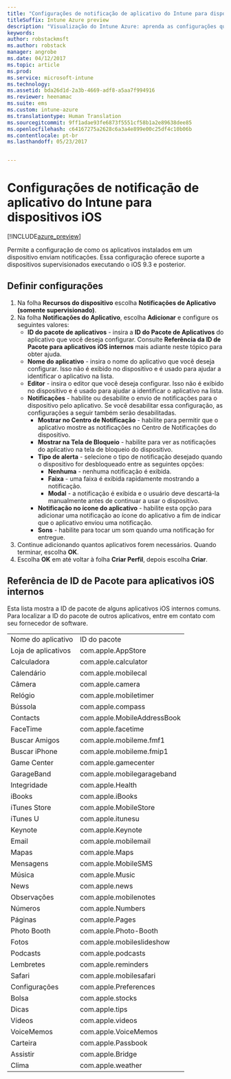 ```yaml
---
title: "Configurações de notificação de aplicativo do Intune para dispositivos iOS"
titleSuffix: Intune Azure preview
description: "Visualização do Intune Azure: aprenda as configurações que você pode usar para controlar as notificações de aplicativos em dispositivos iOS."
keywords: 
author: robstackmsft
ms.author: robstack
manager: angrobe
ms.date: 04/12/2017
ms.topic: article
ms.prod: 
ms.service: microsoft-intune
ms.technology: 
ms.assetid: bda26d1d-2a3b-4669-adf8-a5aa7f994916
ms.reviewer: heenamac
ms.suite: ems
ms.custom: intune-azure
ms.translationtype: Human Translation
ms.sourcegitcommit: 9ff1adae93fe6873f5551cf58b1a2e89638dee85
ms.openlocfilehash: c64167275a2628c6a3a4e899e00c25df4c10b06b
ms.contentlocale: pt-br
ms.lasthandoff: 05/23/2017


---
```


# <a name="intune-app-notifications-settings-for-ios-devices"></a>Configurações de notificação de aplicativo do Intune para dispositivos iOS

[!INCLUDE[azure_preview](./includes/azure_preview.md)]

Permite a configuração de como os aplicativos instalados em um dispositivo enviam notificações. Essa configuração oferece suporte a dispositivos supervisionados executando o iOS 9.3 e posterior.

## <a name="configure-settings"></a>Definir configurações

1. Na folha **Recursos do dispositivo** escolha **Notificações de Aplicativo (somente supervisionado)**.
2. Na folha **Notificações do Aplicativo**, escolha **Adicionar** e configure os seguintes valores:
    - **ID do pacote de aplicativos** - insira a **ID do Pacote de Aplicativos** do aplicativo que você deseja configurar. Consulte **Referência da ID de Pacote para aplicativos iOS internos** mais adiante neste tópico para obter ajuda.
    - **Nome do aplicativo** - insira o nome do aplicativo que você deseja configurar. Isso não é exibido no dispositivo e é usado para ajudar a identificar o aplicativo na lista.
    - **Editor** - insira o editor que você deseja configurar. Isso não é exibido no dispositivo e é usado para ajudar a identificar o aplicativo na lista.
    - **Notificações** - habilite ou desabilite o envio de notificações para o dispositivo pelo aplicativo. Se você desabilitar essa configuração, as configurações a seguir também serão desabilitadas.
        - **Mostrar no Centro de Notificação** - habilite para permitir que o aplicativo mostre as notificações no Centro de Notificações do dispositivo.
        - **Mostrar na Tela de Bloqueio** - habilite para ver as notificações do aplicativo na tela de bloqueio do dispositivo.
        - **Tipo de alerta** - selecione o tipo de notificação desejado quando o dispositivo for desbloqueado entre as seguintes opções:
            - **Nenhuma** - nenhuma notificação é exibida.
            - **Faixa** - uma faixa é exibida rapidamente mostrando a notificação.
            - **Modal** - a notificação é exibida e o usuário deve descartá-la manualmente antes de continuar a usar o dispositivo.
        - **Notificação no ícone do aplicativo** - habilite esta opção para adicionar uma notificação ao ícone do aplicativo a fim de indicar que o aplicativo enviou uma notificação.
        - **Sons** - habilite para tocar um som quando uma notificação for entregue.
3. Continue adicionando quantos aplicativos forem necessários. Quando terminar, escolha **OK**.
4. Escolha **OK** em até voltar à folha **Criar Perfil**, depois escolha **Criar**. 


## <a name="bundle-id-reference-for-built-in-ios-apps"></a>Referência de ID de Pacote para aplicativos iOS internos

Esta lista mostra a ID de pacote de alguns aplicativos iOS internos comuns. Para localizar a ID do pacote de outros aplicativos, entre em contato com seu fornecedor de software. 

|||
|-|-|
|Nome do aplicativo|ID do pacote|
|Loja de aplicativos|com.apple.AppStore|
|Calculadora|com.apple.calculator|
|Calendário|com.apple.mobilecal|
|Câmera|com.apple.camera|
|Relógio|com.apple.mobiletimer|
|Bússola|com.apple.compass|
|Contacts|com.apple.MobileAddressBook|
|FaceTime|com.apple.facetime|
|Buscar Amigos|com.apple.mobileme.fmf1|
|Buscar iPhone|com.apple.mobileme.fmip1|
|Game Center|com.apple.gamecenter|
|GarageBand|com.apple.mobilegarageband|
|Integridade|com.apple.Health|
|iBooks|com.apple.iBooks|
|iTunes Store|com.apple.MobileStore|
|iTunes U|com.apple.itunesu|
|Keynote|com.apple.Keynote|
|Email|com.apple.mobilemail|
|Mapas|com.apple.Maps|
|Mensagens|com.apple.MobileSMS|
|Música|com.apple.Music|
|News|com.apple.news|
|Observações|com.apple.mobilenotes|
|Números|com.apple.Numbers|
|Páginas|com.apple.Pages|
|Photo Booth|com.apple.Photo-Booth|
|Fotos|com.apple.mobileslideshow|
|Podcasts|com.apple.podcasts|
|Lembretes|com.apple.reminders|
|Safari|com.apple.mobilesafari|
|Configurações|com.apple.Preferences|
|Bolsa|com.apple.stocks|
|Dicas|com.apple.tips|
|Vídeos|com.apple.videos|
|VoiceMemos|com.apple.VoiceMemos|
|Carteira|com.apple.Passbook|
|Assistir|com.apple.Bridge|
|Clima|com.apple.weather|

